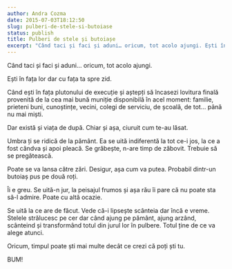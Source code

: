 ```yaml
---
author: Andra Cozma
date: 2015-07-03T18:12:50
slug: pulberi-de-stele-si-butoiase
status: publish
title: Pulberi de stele și butoiașe
excerpt: "Când taci și faci și aduni… oricum, tot acolo ajungi. Ești în fața lor dar cu fața ta spre zid.  "
---
```

Când taci și faci și aduni… oricum, tot acolo ajungi.

Ești în fața lor dar cu fața ta spre zid.

Când ești în fața plutonului de execuție și aștepți să încasezi lovitura finală provenită de la cea mai bună muniție disponibilă în acel moment: familie, prieteni buni, cunoștințe, vecini, colegi de serviciu, de școală, de tot… până nu mai miști.

Dar există și viața de după. Chiar și așa, ciuruit cum te-au lăsat.

Umbra ți se ridică de la pământ. Ea se uită indiferentă la tot ce-i jos, la ce a fost cândva și apoi pleacă. Se grăbește, n-are timp de zăbovit. Trebuie să se pregătească.

Poate se va lansa către zări. Desigur, așa cum va putea. Probabil dintr-un butoiaș pus pe două roți.

Îi e greu. Se uită-n jur, la peisajul frumos și așa rău îi pare că nu poate sta să-l admire. Poate cu altă ocazie.

Se uită la ce are de făcut. Vede că-i lipsește scânteia dar încă e vreme. Stelele strălucesc pe cer dar când ajung pe pământ, ajung arzând, scânteind și transformând totul din jurul lor în pulbere. Totul ține de ce va alege atunci.

Oricum, timpul poate ști mai multe decât ce crezi că poți ști tu.

BUM!
    